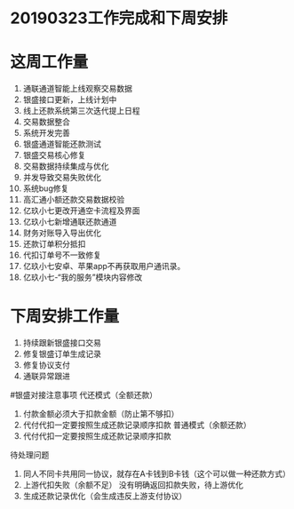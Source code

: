 # 20190323工作完成和下周安排

# 这周工作量
1. 通联通道智能上线观察交易数据
2. 银盛接口更新，上线计划中
3. 线上还款系统第三次迭代提上日程
4. 交易数据整合
5. 系统开发完善
6. 银盛通道智能还款测试
7. 银盛交易核心修复
8. 交易数据持续集成与优化
9. 并发导致交易失败优化
10. 系统bug修复
11. 高汇通小额还款交易数据校验
12. 亿玖小七更改开通空卡流程及界面
13. 亿玖小七新增通联还款通道
14. 财务对账导入导出优化
15. 还款订单积分抵扣
16. 代扣订单号不一致修复
17. 亿玖小七安卓、苹果app不再获取用户通讯录。
18. 亿玖小七-“我的服务”模块内容修改


# 下周安排工作量

1. 持续跟新银盛接口交易
2. 修复银盛订单生成记录
3. 修复协议支付
4. 通联异常跟进



#银盛对接注意事项
代还模式（全额还款）
1. 付款金额必须大于扣款金额（防止第不够扣）
2. 代付代扣一定要按照生成还款记录顺序扣款
普通模式（余额还款）
1. 代付代扣一定要按照生成还款记录顺序扣款

待处理问题

1. 同人不同卡共用同一协议，就存在A卡钱到B卡钱（这个可以做一种还款方式）
2. 上游代扣失败（余额不足） 没有明确返回扣款失败，待上游优化
3. 生成还款记录优化（会生成违反上游支付协议）
